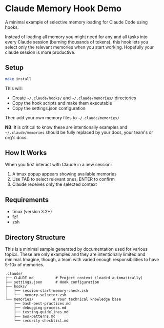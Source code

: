 # Claude Memory Hook Demo

A minimal example of selective memory loading for Claude Code using hooks.

Instead of loading all memory you might need for any and all tasks into every
Claude session (burning thousands of tokens), this hook lets you select only the
relevant memories when you start working. Hopefully your claude session is more
productive.

## Setup

```bash
make install
```

This will:
- Create `~/.claude/hooks/` and `~/.claude/memories/` directories
- Copy the hook scripts and make them executable
- Copy the settings.json configuration

Then add your own memory files to `~/.claude/memories/`

**NB**: It is critical to know these are intentionally examples and
`~/.claude/memories` should be fully replaced by your docs, your team's or org's docs.

## How It Works

When you first interact with Claude in a new session:
1. A tmux popup appears showing available memories
2. Use TAB to select relevant ones, ENTER to confirm
3. Claude receives only the selected context

## Requirements

- tmux (version 3.2+)
- fzf
- zsh

## Directory Structure

This is a minimal sample generated by documentation used for
various topics. These are only examples and they are intentionally limited and
minimal. Imagine, though, a team with varied enough responsibilities to have
5-10x of memories.

```
.claude/
├── CLAUDE.md          # Project context (loaded automatically)
├── settings.json      # Hook configuration
├── hooks/
│   ├── session-start-memory-check.zsh
│   └── _memory-selector.zsh
└── memories/         # Your technical knowledge base
    ├── bash-best-practices.md
    ├── debugging-process.md
    ├── testing-guidelines.md
    ├── aws-patterns.md
    └── security-checklist.md
```

